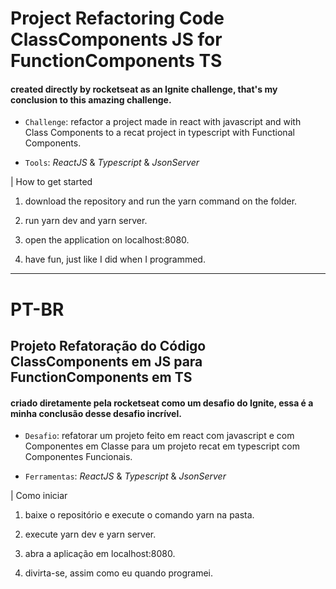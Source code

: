 # Project Refactoring Code ClassComponents JS for FunctionComponents TS

#### created directly by rocketseat as an Ignite challenge, that's my conclusion to this amazing challenge.

- `Challenge`: refactor a project made in react with javascript and with Class Components to a recat project in typescript with Functional Components.

- `Tools`: *ReactJS* & *Typescript* & *JsonServer*

| How to get started

1. download the repository and run the yarn command on the folder.

2. run yarn dev and yarn server.

3. open the application on localhost:8080.

4. have fun, just like I did when I programmed.

____________________________________________________________________

# PT-BR 

## Projeto Refatoração do Código ClassComponents em JS para FunctionComponents em TS

#### criado diretamente pela rocketseat como um desafio do Ignite, essa é a minha conclusão desse desafio incrível.

- `Desafio`: refatorar um projeto feito em react com javascript e com Componentes em Classe para um projeto recat em typescript com Componentes Funcionais.

- `Ferramentas`: *ReactJS* & *Typescript* & *JsonServer*

| Como iniciar

1. baixe o repositório e execute o comando yarn na pasta.

2. execute yarn dev e yarn server.

3. abra a aplicação em localhost:8080.

4. divirta-se, assim como eu quando programei.